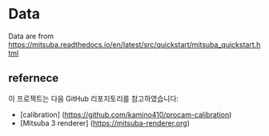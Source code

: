 # Data 
Data are from https://mitsuba.readthedocs.io/en/latest/src/quickstart/mitsuba_quickstart.html

## refernece
이 프로젝트는 다음 GitHub 리포지토리를 참고하였습니다:
- [calibration] (https://github.com/kamino410/procam-calibration)
- [Mitsuba 3 renderer] (https://mitsuba-renderer.org)